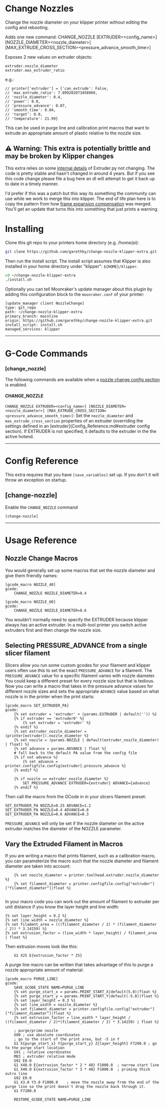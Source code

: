 # Change Nozzles

Change the nozzle diameter on your klipper printer without editing the config and rebooting.

Adds one new command:
CHANGE_NOZZLE [EXTRUDER=<config_name>] [NOZZLE_DIAMETER=<nozzle_diameter>] [MAX_EXTRUDE_CROSS_SECTION=<pressure_advance_smooth_time>]

Exposes 2 new values on extruder objects:
```
extruder.nozzle_diameter
extruder.max_extruder_ratio
```

e.g.:
```
// printer['extruder'] = {'can_extrude': False,
// 'max_extrude_ratio': 7.899282073458969,
// 'nozzle_diameter': 0.4,
// 'power': 0.0,
// 'pressure_advance': 0.07,
// 'smooth_time': 0.04,
// 'target': 0.0,
// 'temperature': 21.99}
```

This can be used in purge line and calibration print macros that want to extrude
 an appropriate amount of plastic relative to the nozzle size.

## ⚠️ Warning: This extra is potentially brittle and may be broken by Klipper changes

This extra relies on some [internal details](https://github.com/Klipper3d/klipper/blame/4671cf2d0e3ec864e72766cb1f6e24f1a308f794/klippy/kinematics/extruder.py#L164) of Extruder.py not changing. The code is pretty stable and hasn't changed in around 4 years. But if you see this code change please file a bug here an dI will attempt to get it back up to date in a timely manner.

I'd prefer if this was a patch but this way its something the community can use while we work to merge this into klipper. The end of life plan here is to copy the pattern from how [frame expansion compensation](https://github.com/alchemyEngine/klipper_frame_expansion_comp/blob/a6e0fe0735604aef89cba6962e2cab08a8ac1895/frame_expansion_compensation.py#L69) was merged. You'll get an update that turns this into something that just prints a warning.

# Installing

Clone this git repo to your printers home directory (e.g. /home/pi):

```bash
git clone https://github.com/garethky/change-nozzle-klipper-extra.git
```

Then run the install script. The install script assumes that Klipper is also installed in your home directory under "klipper": `${HOME}/klipper`.

```bash
cd ~/change-nozzle-klipper-extra
./install.sh
```

Optionally you can tell Moonraker's update manager about this plugin by 
adding this configuration block to the `moonraker.conf` of your printer:

```text
[update_manager client NozzleChange]
type: git_repo
path: ~/change-nozzle-klipper-extra
primary_branch: mainline
origin: https://github.com/garethky/change-nozzle-klipper-extra.git
install_script: install.sh
managed_services: klipper
```

----

# G-Code Commands

### [change_nozzle]
The following commands are available when a [nozzle change config section](#change_nozzle) is enabled.

#### CHANGE_NOZZLE
`CHANGE_NOZZLE EXTRUDER=<config_name>] [NOZZLE_DIAMETER=<nozzle_diameter>]
[MAX_EXTRUDE_CROSS_SECTION=<pressure_advance_smooth_time>]`: Set the 
`nozzle_diameter` and `max_extrude_cross_section` properties of an extruder 
(overriding the settings defined in an [extruder](Config_Reference.md#extruder 
config section). If EXTRUDER is not specified, it defaults to the extruder in
the the active hotend.

----

# Config Reference
This extra requires that you have `[save_variables]` set up. If you don't it will throw an exception on startup.

## [change-nozzle]
Enable the `CHANGE_NOZZLE` command
```
[change-nozzle]
```

----

# Usage Reference

## Nozzle Change Macros
You would generally set up some macros that set the nozzle diameter and give them friendly names:

```
[gcode_macro NOZZLE_40]
gcode:
    CHANGE_NOZZLE NOZZLE_DIAMETER=0.4

[gcode_macro NOZZLE_60]
gcode:
    CHANGE_NOZZLE NOZZLE_DIAMETER=0.6
```

You wouldn't normally need to specify the EXTRUDER because klipper always has an active extruder. In a multi-tool printer you switch active extruders first and then change the nozzle size.

## Selecting PRESSURE_ADVANCE from a single slicer filament

Slicers allow you run some custom gcodes for your filament and klipper users often use this to set the exact `PRESSURE_ADVANCE` for a filament. The `PRESSURE_ADVANCE` value for a specific filament varies with nozzle diameter. You could keep a different preset for every nozzle size but that is tedious. Now you can write a macro that takes in the pressure advance values for different nozzle sizes and sets the appropriate `ADVANCE` value based on what nozzle is in the printer when the print starts:

```
[gcode_macro SET_EXTRUDER_PA]
gcode:
    {% set extruder = 'extruder' + (params.EXTRUDER | default('')) %}
    {% if extruder == 'extruder0' %}
        {% set extruder = 'extruder' %}
    {% endif %}
    {% set extruder_nozzle_diameter = (printer[extruder]).nozzle_diameter %}
    {% set nozzle = (params.NOZZLE | default(extruder_nozzle_diameter) | float) %}
    {% set advance = params.ADVANCE | float %}
    # fall back to the default PA value from the config file
    {% if not advance %}
        {% set advance = printer.configfile.config[extruder].pressure_advance %}
    {% endif %}

    {% if nozzle == extruder_nozzle_diameter %}
        SET_PRESSURE_ADVANCE EXTRUDER={extruder} ADVANCE={advance}
    {% endif %}
```

Then call the macro from the GCode in in your slicers filament preset:

```
SET_EXTRUDER_PA NOZZLE=0.25 ADVANCE=1.2
SET_EXTRUDER_PA NOZZLE=0.4 ADVANCE=0.8
SET_EXTRUDER_PA NOZZLE=0.6 ADVANCE=0.3
```

`PRESSURE_ADVANCE` will only be set if the nozzle diameter on the active extruder matches the diameter of the NOZZLE parameter.

## Vary the Extruded Filament in Macros

If you are writing a macro that prints filament, such as a calibration macro, you can parameterize the macro such that the nozzle diameter and filament diameter are taken into account:

```
    {% set nozzle_diameter = printer.toolhead.extruder.nozzle_diameter %}
    {% set filament_diameter = printer.configfile.config["extruder"]["filament_diameter"]|float %}
    
```

In your macro code you can work out the amount of filament to extruder per unit distance if you know the layer height and line width:

```
{% set layer_height = 0.2 %}
{% set line_width = nozzle_diameter %}
{% set filament_area = (((filament_diameter / 2) * (filament_diameter / 2)) * 3.14159) %}
{% set extrusion_factor = (line_width * layer_height) / filament_area | float %}
```

Then extrusion moves look like this:

```
    G1 X25 E{extrusion_factor * 25}
```

A purge line macro can be written that takes advantage of this to purge a nozzle appropriate amount of material:
```
[gcode_macro PURGE_LINE]
gcode:
    SAVE_GCODE_STATE NAME=PURGE_LINE
    {% set purge_start_x = params.PRINT_START_X|default(5.0)|float %}
    {% set purge_start_y = params.PRINT_START_Y|default(-5.0)|float %}
    {% set layer_height = 0.3 %}
    {% set line_width = nozzle_diameter %}
    {% set filament_diameter = printer.configfile.config["extruder"]["filament_diameter"]|float %}
    {% set extrusion_factor = line_width * layer_height / ((filament_diameter / 2)*(filament_diameter / 2) * 3.14159) | float %}

    ; purge/prime nozzle
    G90 ; use absolute coordinates
    ; go to the start of the print area, but -5 in Y
    G1 X{purge_start_x} Y{purge_start_y} Z{layer_height} F7200.0 ; go to the purge start location
    G91 ; relative coordinates
    M83 ; extruder relative mode
    G92 E0.0
    G1 X40.0 E{extrusion_factor * 2 * 40} F1000.0  ; narrow start line
    G1 X40.0 E{extrusion_factor * 3 * 40} F1000.0  ; priming thick outro line
    G92 E0.0
    G1 X3.0 Y3.0 F1000.0    ; move the nozzle away from the end of the purge line so the print doesn't drag the nozzle back through it.
    G1 F7200.0

    RESTORE_GCODE_STATE NAME=PURGE_LINE
```